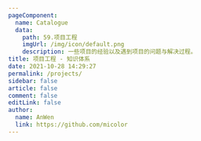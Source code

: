 ```yaml
---
pageComponent: 
  name: Catalogue
  data: 
    path: 59.项目工程
    imgUrl: /img/icon/default.png
    description: 一些项目的经验以及遇到项目的问题与解决过程。
title: 项目工程 - 知识体系
date: 2021-10-28 14:29:27
permalink: /projects/
sidebar: false
article: false
comment: false
editLink: false
author: 
  name: AnWen
  link: https://github.com/micolor
---
```


